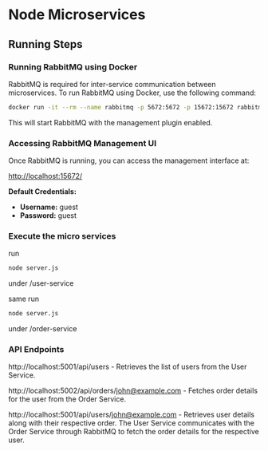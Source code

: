 # Node Microservices

## Running Steps

### Running RabbitMQ using Docker

RabbitMQ is required for inter-service communication between microservices. To run RabbitMQ using Docker, use the following command:

```sh
docker run -it --rm --name rabbitmq -p 5672:5672 -p 15672:15672 rabbitmq:management
```

This will start RabbitMQ with the management plugin enabled.

### Accessing RabbitMQ Management UI

Once RabbitMQ is running, you can access the management interface at:

[http://localhost:15672/](http://localhost:15672/)

**Default Credentials:**  
- **Username:** guest  
- **Password:** guest  

### Execute the micro services

run

```sh 
node server.js 
``` 
under /user-service

same run

```sh 
node server.js 
``` 
under /order-service


### API Endpoints

http://localhost:5001/api/users - Retrieves the list of users from the User Service.

http://localhost:5002/api/orders/john@example.com - Fetches order details for the user from the Order Service.

http://localhost:5001/api/users/john@example.com - Retrieves user details along with their respective order. The User Service communicates with the Order Service through RabbitMQ to fetch the order details for the respective user.


